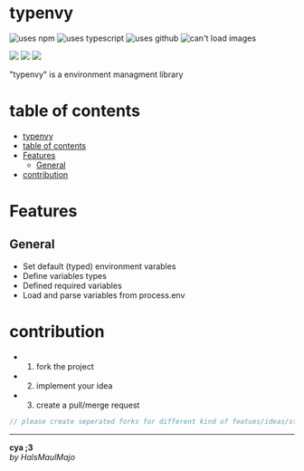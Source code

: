 # typenvy

![uses npm](https://img.shields.io/npm/v/typenvy.svg?style=plastic&logo=npm&color=red)
![uses typescript](https://img.shields.io/badge/dynamic/json?style=plastic&color=blue&label=Typescript&prefix=v&query=devDependencies.typescript&url=https%3A%2F%2Fraw.githubusercontent.com%2FHalsMaulMajo%2Ftypenvy%2Fmain%2Fpackage.json)
![uses github](https://img.shields.io/badge/dynamic/json?style=plastic&color=darkviolet&label=GitHub&prefix=v&query=version&url=https%3A%2F%2Fraw.githubusercontent.com%2FHalsMaulMajo%2Ftypenvy%2Fmain%2Fpackage.json)
![can't load images](https://img.shields.io/badge/dynamic/json?style=plastic&color=orange&label=UnixTime&query=unixtime&suffix=sec&url=http%3A%2F%2Fworldtimeapi.org%2Fapi%2Ftimezone%2FEtc%2FUTC)

![](https://img.shields.io/badge/dynamic/json?color=darkred&label=open%20issues&query=open_issues&suffix=x&url=https%3A%2F%2Fapi.github.com%2Frepos%2FHalsMaulMajo%2Ftypenvy)
![](https://img.shields.io/badge/dynamic/json?color=navy&label=forks&query=forks&suffix=x&url=https%3A%2F%2Fapi.github.com%2Frepos%2FHalsMaulMajo%2Ftypenvy)
![](https://img.shields.io/badge/dynamic/json?color=green&label=subscribers&query=subscribers_count&suffix=x&url=https%3A%2F%2Fapi.github.com%2Frepos%2FHalsMaulMajo%2Ftypenvy)

"typenvy" is a environment managment library 

# table of contents 
- [typenvy](#typenvy)
- [table of contents](#table-of-contents)
- [Features](#features)
  - [General](#general)
- [contribution](#contribution)

# Features

## General
 - Set default (typed) environment varables
 - Define variables types
 - Defined required variables
 - Load and parse variables from process.env

# contribution
 - 1. fork the project
 - 2. implement your idea
 - 3. create a pull/merge request
```ts
// please create seperated forks for different kind of featues/ideas/structure changes/implementations
```

---
**cya ;3**  
*by HalsMaulMajo*